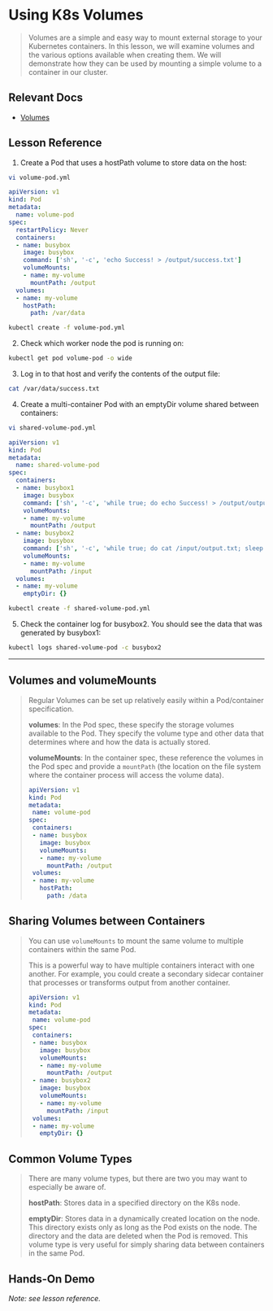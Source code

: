 # Using K8s Volumes

> Volumes are a simple and easy way to mount external storage to your Kubernetes containers. In this lesson, we will examine volumes and the various options available when creating them. We will demonstrate how they can be used by mounting a simple volume to a container in our cluster.

## Relevant Docs

- [Volumes](https://kubernetes.io/docs/concepts/storage/volumes/)

## Lesson Reference

1. Create a Pod that uses a hostPath volume to store data on the host:

```bash
vi volume-pod.yml
```

```yaml
apiVersion: v1
kind: Pod
metadata:
  name: volume-pod
spec:
  restartPolicy: Never
  containers:
  - name: busybox
    image: busybox
    command: ['sh', '-c', 'echo Success! > /output/success.txt']
    volumeMounts:
    - name: my-volume
      mountPath: /output
  volumes:
  - name: my-volume
    hostPath:
      path: /var/data
```

```bash
kubectl create -f volume-pod.yml
```

2. Check which worker node the pod is running on:

```bash
kubectl get pod volume-pod -o wide
```

3. Log in to that host and verify the contents of the output file:

```bash
cat /var/data/success.txt
```

4. Create a multi-container Pod with an emptyDir volume shared between containers:

```bash
vi shared-volume-pod.yml
```

```yaml
apiVersion: v1
kind: Pod
metadata:
  name: shared-volume-pod
spec:
  containers:
  - name: busybox1
    image: busybox
    command: ['sh', '-c', 'while true; do echo Success! > /output/output.txt; sleep 5; done']
    volumeMounts:
    - name: my-volume
      mountPath: /output
  - name: busybox2
    image: busybox
    command: ['sh', '-c', 'while true; do cat /input/output.txt; sleep 5; done']
    volumeMounts:
    - name: my-volume
      mountPath: /input
  volumes:
  - name: my-volume
    emptyDir: {}
```

```bash
kubectl create -f shared-volume-pod.yml
```

5. Check the container log for busybox2. You should see the data that was generated by busybox1:

```bash
kubectl logs shared-volume-pod -c busybox2
```

---

## Volumes and volumeMounts

> Regular Volumes can be set up relatively easily within a Pod/container specification.
>
>**volumes**: In the Pod spec, these specify the storage volumes available to the Pod. They specify the volume type and other data that determines where and how the data is actually stored.
>
> **volumeMounts**: In the container spec, these reference the volumes in the Pod spec and provide a `mountPath` (the location on the file system where the container process will access the volume data).
>
> ```yaml
>apiVersion: v1
>kind: Pod
>metadata:
>  name: volume-pod
>spec:
>  containers:
>  - name: busybox
>    image: busybox
>    volumeMounts:
>    - name: my-volume
>      mountPath: /output
>  volumes:
>  - name: my-volume
>    hostPath:
>      path: /data

## Sharing Volumes between Containers

> You can use `volumeMounts` to mount the same volume to multiple containers within the same Pod.
>
> This is a powerful way to have multiple containers interact with one another. For example, you could create a secondary sidecar container that processes or transforms output from another container.
>
>```yaml
>apiVersion: v1
>kind: Pod
>metadata:
>  name: volume-pod
>spec:
>  containers:
>  - name: busybox
>    image: busybox
>    volumeMounts:
>    - name: my-volume
>      mountPath: /output
>  - name: busybox2
>    image: busybox
>    volumeMounts:
>    - name: my-volume
>      mountPath: /input
>  volumes:
>  - name: my-volume
>    emptyDir: {}

## Common Volume Types

> There are many volume types, but there are two you may want to especially be aware of.
>
> **hostPath**: Stores data in a specified directory on the K8s node.
>
> **emptyDir**: Stores data in a dynamically created location on the node. This directory exists only as long as the Pod exists on the node. The directory and the data are deleted when the Pod is removed. This volume type is very useful for simply sharing data between containers in the same Pod.

## Hands-On Demo

  *Note: see lesson reference.*
